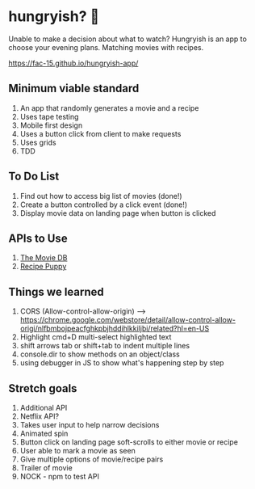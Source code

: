 # hungryish? :hamburger:
Unable to make a decision about what to watch?
Hungryish is an app to choose your evening plans. Matching movies with recipes.

https://fac-15.github.io/hungryish-app/

## Minimum viable standard
1. An app that randomly generates a movie and a recipe
2. Uses tape testing
3. Mobile first design
4. Uses a button click from client to make requests
5. Uses grids
6. TDD

## To Do List
1. Find out how to access big list of movies (done!)
2. Create a button controlled by a click event (done!)
3. Display movie data on landing page when button is clicked

## APIs to Use
1. [The Movie DB](https://www.themoviedb.org/documentation/api)
2. [Recipe Puppy](http://www.recipepuppy.com/about/api/)

## Things we learned
1. CORS (Allow-control-allow-origin)
  --> https://chrome.google.com/webstore/detail/allow-control-allow-origi/nlfbmbojpeacfghkpbjhddihlkkiljbi/related?hl=en-US
2. Highlight cmd+D multi-select highlighted text
3. shift arrows tab or shift+tab to indent multiple lines
4. console.dir to show methods on an object/class
5. using debugger in JS to show what's happening step by step

## Stretch goals
1. Additional API
2. Netflix API?
3. Takes user input to help narrow decisions
4. Animated spin
5. Button click on landing page soft-scrolls to either movie or recipe
6. User able to mark a movie as seen
7. Give multiple options of movie/recipe pairs
8. Trailer of movie
9. NOCK - npm to test API
